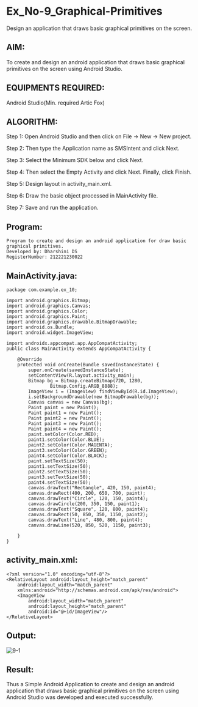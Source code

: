 # Ex_No-9_Graphical-Primitives
Design an application that draws basic graphical primitives on the screen.

## AIM:
To create and design an android application that draws basic graphical primitives on the screen using Android Studio.

## EQUIPMENTS REQUIRED:

Android Studio(Min. required Artic Fox)


## ALGORITHM:
Step 1: Open Android Studio and then click on File -> New -> New project.

Step 2: Then type the Application name as SMSIntent and click Next.

Step 3: Select the Minimum SDK below and click Next.

Step 4: Then select the Empty Activity and click Next. Finally, click Finish.

Step 5: Design layout in activity_main.xml.

Step 6: Draw the basic object processed in MainActivity file.

Step 7: Save and run the application.


## Program:
 ```
Program to create and design an android application for draw basic graphical primitives.
Developed by: Dharshini DS
RegisterNumber: 212221230022 
```
## MainActivity.java:
```
package com.example.ex_10;

import android.graphics.Bitmap;
import android.graphics.Canvas;
import android.graphics.Color;
import android.graphics.Paint;
import android.graphics.drawable.BitmapDrawable;
import android.os.Bundle;
import android.widget.ImageView;

import androidx.appcompat.app.AppCompatActivity;
public class MainActivity extends AppCompatActivity {

    @Override
    protected void onCreate(Bundle savedInstanceState) {
        super.onCreate(savedInstanceState);
        setContentView(R.layout.activity_main);
        Bitmap bg = Bitmap.createBitmap(720, 1280,
                Bitmap.Config.ARGB_8888);
        ImageView i = (ImageView) findViewById(R.id.ImageView);
        i.setBackgroundDrawable(new BitmapDrawable(bg));
        Canvas canvas = new Canvas(bg);
        Paint paint = new Paint();
        Paint paint1 = new Paint();
        Paint paint2 = new Paint();
        Paint paint3 = new Paint();
        Paint paint4 = new Paint();
        paint.setColor(Color.RED);
        paint1.setColor(Color.BLUE);
        paint2.setColor(Color.MAGENTA);
        paint3.setColor(Color.GREEN);
        paint4.setColor(Color.BLACK);
        paint.setTextSize(50);
        paint1.setTextSize(50);
        paint2.setTextSize(50);
        paint3.setTextSize(50);
        paint4.setTextSize(50);
        canvas.drawText("Rectangle", 420, 150, paint4);
        canvas.drawRect(400, 200, 650, 700, paint);
        canvas.drawText("Circle", 120, 150, paint4);
        canvas.drawCircle(200, 350, 150, paint1);
        canvas.drawText("Square", 120, 800, paint4);
        canvas.drawRect(50, 850, 350, 1150, paint2);
        canvas.drawText("Line", 480, 800, paint4);
        canvas.drawLine(520, 850, 520, 1150, paint3);

    }
}
```
## activity_main.xml:
```
<?xml version="1.0" encoding="utf-8"?>
<RelativeLayout android:layout_height="match_parent"
    android:layout_width="match_parent"
    xmlns:android="http://schemas.android.com/apk/res/android">
    <ImageView
        android:layout_width="match_parent"
        android:layout_height="match_parent"
        android:id="@+id/ImageView"/>
</RelativeLayout>
```
## Output:

![9-1](https://github.com/Dharshini-DS/Ex_No-9_Graphical-Primitives/assets/93427345/14c98400-f037-4d98-86ba-3f77a58a70cd)

## Result:
Thus a Simple Android Application to create and design an android application that draws basic graphical primitives on the screen using Android Studio was developed and executed successfully.
